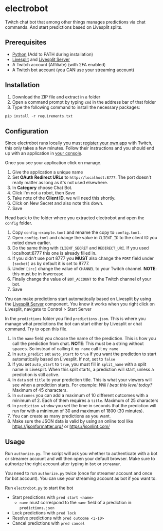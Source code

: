 # electrobot

Twitch chat bot that among other things manages predictions via chat commands. And start predictions based on Livesplit splits.

## Prerequisites

- [Python](https://www.python.org/downloads/) (Add to PATH during installation)
- [Livesplit](https://livesplit.org/downloads/) and [Livesplit Server](https://github.com/LiveSplit/LiveSplit.Server)
- A Twitch account (Affiliate) (with 2FA enabled)
- A Twitch bot account (you CAN use your streaming account)

## Installation

1. Download the ZIP file and extract in a folder
2. Open a command prompt by typing `cmd` in the address bar of that folder
3. Type the following command to install the necessary packages:

```python
pip install -r requirements.txt
```

## Configuration

Since electrobot runs locally you must [register your own app](https://dev.twitch.tv/docs/authentication/register-app/) with Twitch, this only takes a few minutes.
Follow their instructions and you should end up with an application in [your console](https://dev.twitch.tv/console/apps).

Once you see your application click on manage.

1. Give the application a unique name
2. Set **OAuth Redirect URLs** to `http://localhost:8777`.
 The port doesn't really matter as long as it's not used elsewhere.
3. In **Category** choose Chat Bot.
4. Click I'm not a robot, then Save
5. Take note of the **Client ID**, we will need this shortly.
6. Click on New Secret and also note this down.
7. Save

Head back to the folder where you extracted electrobot and open the `config` folder.

1. Copy `config-example.toml` and rename the copy to `config.toml`.
2. Open `config.toml` and change the value in `CLIENT_ID` to the client ID you noted down earlier.
3. Do the same thing with `CLIENT_SECRET` and `REDIRECT_URI`. If you used localhost:8777 this one is already filled in.
4. If you didn't use port 8777 you **MUST** also change the `PORT` field under `[socket]` as by default it is set to 8777.
5. Under `[irc]` change the value of `CHANNEL` to your Twitch channel. **NOTE**: this must be in lowercase.
6. Finally change the value of `BOT_ACCOUNT` to the Twitch channel of your bot.
7. Save

You can make predictions start automatically based on Livesplit by using the [Livesplit Server](https://github.com/LiveSplit/LiveSplit.Server) component. You know it works when you right click on Livesplit, navigate to Control > Start Server

In the `predictions` folder you find `predictions.json`. This is where you manage what predictions the bot can start either by Livesplit or chat command. Try to open this file.

1. In the `name` field you choose the name of the prediction. This is how you call the prediction from chat. **NOTE**: This must be a string without spaces. So instead of calling it `my name` call it `my_name`
2. In `auto_predict` set `auto_start` to `true` if you want the prediction to start automatically based on Livesplit. If not, set to `false`
3. If you set `auto_start` to `true`, you must fill in `split_name` with a split name in Livesplit. When this split starts, a prediction will start, unless a prediction is still active.
4. In `data` set `title` to your prediction title. This is what your viewers will see when a prediction starts. For example: *Will I beat this level today?* Maximum of 45 characters.
5. In `outcomes` you can add a maximum of 10 different outcomes with a minimum of 2. Each of them requires a `title`. Maximum of 25 characters
6. In `prediction_window` you set the time in seconds that the prediction will run for with a minimum of 30 and maximum of 1800 (30 minutes).
7. You can create as many predictions as you want. 
8. Make sure the JSON data is valid by using an online tool like https://jsonformatter.org/ or https://jsonlint.com/

## Usage

Run `authorize.py`. The script will ask you whether to authenticate with a bot or streamer account and will then open your default browser. Make sure to authorize the right account after typing in `bot` or `streamer`.

You need to run `authorize.py` twice (once for streamer account and once for bot account). You can use your streaming account as bot if you want to.

Run `electrobot.py` to start the bot

- Start predictions with `pred start <name>`
    - `name` must correspond to the `name` field of a prediction in `predictions.json`
- Lock predictions with `pred lock`
- Resolve predictions with `pred outcome <1-10>`
- Cancel predictions with `pred cancel`


